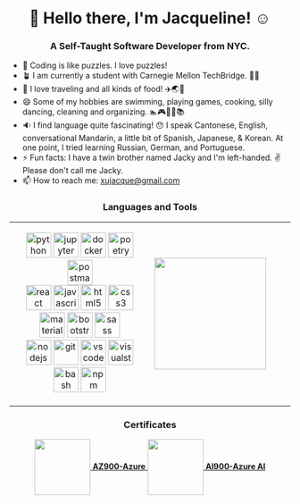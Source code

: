 ### 
<h1 align="center"> 👋 Hello there, I'm Jacqueline! ☺️ </h1>
 <h3 align="center"> A Self-Taught Software Developer from NYC. </h3>

- 🧩 Coding is like puzzles. I love puzzles!
- 🪴 I am currently a student with Carnegie Mellon TechBridge. 👩‍💻
- 💖 I love traveling and all kinds of food! ✈️🌏🧋
- 😄 Some of my hobbies are swimming, playing games, cooking, silly dancing, cleaning and organizing. 🏊🎮🍳💃📚
- 🔉 I find language quite fascinating! 😯 I speak Cantonese, English, conversational Mandarin, a little bit of Spanish, Japanese, & Korean. At one point, I tried learning Russian, German, and Portuguese.
- ⚡ Fun facts: I have a twin brother named Jacky and I'm left-handed. ✌️ Please don't call me Jacky. 
- 📫 How to reach me: xujacque@gmail.com  <br>

<table align="center">
<h3 align="center"> Languages and Tools </h3>
 <td style="width:50%">
<p align="center">
<img src="https://cdn.jsdelivr.net/gh/devicons/devicon/icons/python/python-original.svg" alt="python" width="45" height="45"/>
<img src="https://cdn.jsdelivr.net/gh/devicons/devicon/icons/jupyter/jupyter-original-wordmark.svg" alt="jupyter" width="45" height="45"/>
<img src="https://cdn.jsdelivr.net/gh/devicons/devicon/icons/docker/docker-original-wordmark.svg" alt="docker" width="45" height="45"/>
<img src="https://cdn.jsdelivr.net/gh/devicons/devicon/icons/poetry/poetry-original.svg" alt="poetry" width="45" height="45"/>
 <img src="https://cdn.jsdelivr.net/gh/devicons/devicon/icons/postman/postman-original.svg" alt="postman" width="45" height="45"/>
 <br>
<img src="https://cdn.jsdelivr.net/gh/devicons/devicon/icons/react/react-original-wordmark.svg" alt="react" width="45" height="45"/>
<img src="https://cdn.jsdelivr.net/gh/devicons/devicon/icons/javascript/javascript-original.svg" alt="javascript" width="45" height="45"/>
<img src="https://cdn.jsdelivr.net/gh/devicons/devicon/icons/html5/html5-original-wordmark.svg" alt="html5" width="45" height="45"/>
<img src="https://cdn.jsdelivr.net/gh/devicons/devicon/icons/css3/css3-original-wordmark.svg" alt="css3" width="45" height="45"/>
<img src="https://cdn.jsdelivr.net/gh/devicons/devicon/icons/materialui/materialui-original.svg" alt="materialui" width="45" height="45"/>
<img src="https://cdn.jsdelivr.net/gh/devicons/devicon/icons/bootstrap/bootstrap-original-wordmark.svg" alt="bootstrap" width="45" height="45"/> 
<img src="https://cdn.jsdelivr.net/gh/devicons/devicon/icons/sass/sass-original.svg" alt="sass" width="45" height="45"/> 
 <br>
 <img src="https://cdn.jsdelivr.net/gh/devicons/devicon/icons/nodejs/nodejs-original-wordmark.svg" alt="nodejs" width="45" height="45"/>
<img src="https://cdn.jsdelivr.net/gh/devicons/devicon/icons/git/git-original.svg" alt="git" width="45" height="45"/>
<img src="https://cdn.jsdelivr.net/gh/devicons/devicon/icons/vscode/vscode-original.svg" alt="vscode" width="45" height="45"/>
 <img src="https://cdn.jsdelivr.net/gh/devicons/devicon/icons/visualstudio/visualstudio-plain.svg" alt="visualstudio" width="45" height="45"/>
<img src="https://cdn.jsdelivr.net/gh/devicons/devicon/icons/bash/bash-original.svg" alt="bash" width="45" height="45"/>
 <img src="https://cdn.jsdelivr.net/gh/devicons/devicon/icons/npm/npm-original-wordmark.svg" alt="npm" width="45" height="45"/>
</p>
 </td>
<td style="width:50%">
<a href="https://github.com/jqjacq/convoychat">
  <img height=200 align="center" src="https://github-readme-stats.vercel.app/api/top-langs?username=jqjacq&layout=compact&langs_count=8&card_width=320" />
</a>
</td>
</table>
<h3 align="center"> Certificates </h3>
<div align="center">
 <span>
 <a href="https://learn.microsoft.com/api/credentials/share/en-us/jqjqjq/2FCC11843F1E892D?sharingId=BB0DACDD4272677D">
  <img src="https://learn.microsoft.com/media/learn/certification/badges/microsoft-certified-fundamentals-badge.svg?branch=main" width="100" height="100" align="center"/>
 <strong>AZ900-Azure</span></strong>
 </a> 
<a href="https://learn.microsoft.com/api/credentials/share/en-us/jqjqjq/F0534D4E19D12238?sharingId=BB0DACDD4272677D">
  <img src="https://learn.microsoft.com/media/learn/certification/badges/microsoft-certified-fundamentals-badge.svg?branch=main" width="100" height="100" align="center"/>
 <strong>AI900-Azure AI</strong>
</a>
